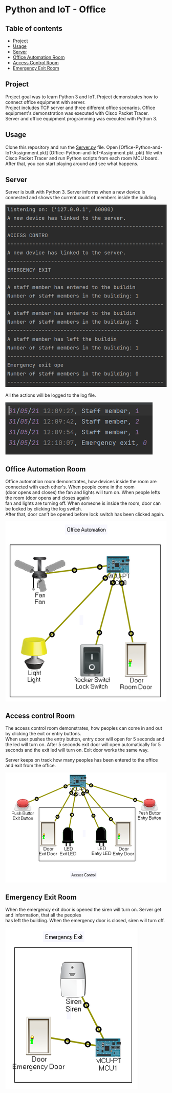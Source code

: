 # Python and IoT - Office

## Table of contents
- [Project](#project)
- [Usage](#usage)
- [Server](#server)
- [Office Automation Room](#office-automation-room)
- [Access Control Room](#access-control-room)
- [Emergency Exit Room](#emergency-exit-room)

## Project
Project goal was to learn Python 3 and IoT. Project demonstrates how to connect office equipment with server.  
Project includes TCP server and three different office scenarios. Office equipment's demonstration was executed with Cisco Packet Tracer.  
Server and office equipment programming was executed with Python 3. 

## Usage
Clone this repository and run the [Server.py](./src/Server.py) file. Open [Office-Python-and-IoT-Assignment.pkt] (Office-Python-and-IoT-Assignment.pkt
.pkt) file with Cisco Packet Tracer and run Python scripts from each room MCU board. After that, you can start playing around and see what happens. 

## Server

Server is built with Python 3. Server informs when a new device is connected and shows the current count of members inside the building. 


![server](./documents/server.png)

All the actions will be logged to the log file.


![log](./documents/log.png)


## Office Automation Room

Office automation room demonstrates, how devices inside the room are connected with each other's. When people come in the room  
(door opens and closes) the fan and lights will turn on. When people lefts the room (door opens and closes again)  
fan and lights are turning off. When someone is inside the room, door can be locked by clicking the log switch.  
After that, door can't be opened before lock switch has been clicked again. 


![office automation room](./documents/OfficeAutomation.png)

## Access control Room

The access control room demonstrates, how peoples can come in and out by clicking the exit or entry buttons.  
When user pushes the entry button, entry door will open for 5 seconds and the led will turn on. After 5 seconds 
exit door will open automatically for 5 seconds and the exit led will turn on. Exit door works the same way.  

Server keeps on track how many peoples has been entered to the office and exit from the office. 


![access control room](./documents/AccessControl.png)


## Emergency Exit Room

When the emergency exit door is opened the siren will turn on. Server get and information, that all the peoples  
has left the building. When the emergency door is closed, siren will turn off. 


![emergency exit room](./documents/EmergencyExit.png)
